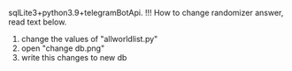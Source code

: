 sqlLite3+python3.9+telegramBotApi. 
!!! How to change randomizer answer, read text below.

1. change the values of "allworldlist.py"
2. open "change db.png"
3. write this changes to new db
   

